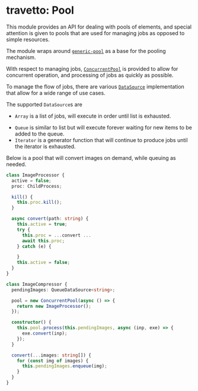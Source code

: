travetto: Pool
===
This module provides an API for dealing with pools of elements, and special attention is given to pools that 
are used for managing jobs as opposed to simple resources.

The module wraps around [`generic-pool`](https://github.com/coopernurse/node-pool) as a base for the pooling mechanism.

With respect to managing jobs, [`ConcurrentPool`](./src/concurrent/concurrent.ts) is provided to allow for concurrent operation, and processing of jobs 
as quickly as possible.

To manage the flow of jobs, there are various [`DataSource`](./src/concurrent/types.ts) implementation that allow for a wide range of use cases.

The supported `DataSource`s are
* ```Array``` is a list of jobs, will execute in order until list is exhausted. 
- ```Queue``` is similar to list but will execute forever waiting for new items to be added to the queue.
- ```Iterator``` is a generator function that will continue to produce jobs until the iterator is exhausted.

Below is a pool that will convert images on demand, while queuing as needed.

```typescript
class ImageProcessor {
  active = false;
  proc: ChildProcess;

  kill() {
    this.proc.kill();
  }

  async convert(path: string) {
    this.active = true;
    try {
      this.proc = ...convert ...
      await this.proc;
    } catch (e) {

    }
    this.active = false;
  }
}

class ImageCompressor {
  pendingImages: QueueDataSource<string>;

  pool = new ConcurrentPool(async () => {
    return new ImageProcessor();
  });

  constructor() {
    this.pool.process(this.pendingImages, async (inp, exe) => {
      exe.convert(inp);
    });
  }

  convert(...images: string[]) {
    for (const img of images) {
      this.pendingImages.enqueue(img);
    }
  }
}
```
